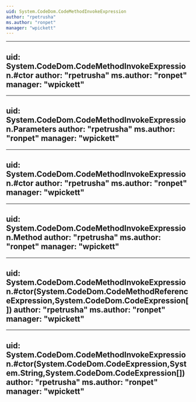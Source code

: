 ```yaml
---
uid: System.CodeDom.CodeMethodInvokeExpression
author: "rpetrusha"
ms.author: "ronpet"
manager: "wpickett"
---
```


---
uid: System.CodeDom.CodeMethodInvokeExpression.#ctor
author: "rpetrusha"
ms.author: "ronpet"
manager: "wpickett"
---

---
uid: System.CodeDom.CodeMethodInvokeExpression.Parameters
author: "rpetrusha"
ms.author: "ronpet"
manager: "wpickett"
---

---
uid: System.CodeDom.CodeMethodInvokeExpression.#ctor
author: "rpetrusha"
ms.author: "ronpet"
manager: "wpickett"
---

---
uid: System.CodeDom.CodeMethodInvokeExpression.Method
author: "rpetrusha"
ms.author: "ronpet"
manager: "wpickett"
---

---
uid: System.CodeDom.CodeMethodInvokeExpression.#ctor(System.CodeDom.CodeMethodReferenceExpression,System.CodeDom.CodeExpression[])
author: "rpetrusha"
ms.author: "ronpet"
manager: "wpickett"
---

---
uid: System.CodeDom.CodeMethodInvokeExpression.#ctor(System.CodeDom.CodeExpression,System.String,System.CodeDom.CodeExpression[])
author: "rpetrusha"
ms.author: "ronpet"
manager: "wpickett"
---
